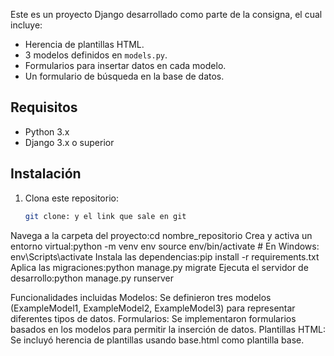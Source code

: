 

Este es un proyecto Django desarrollado como parte de la consigna, el cual incluye:

- Herencia de plantillas HTML.
- 3 modelos definidos en `models.py`.
- Formularios para insertar datos en cada modelo.
- Un formulario de búsqueda en la base de datos.

## Requisitos

- Python 3.x
- Django 3.x o superior

## Instalación

1. Clona este repositorio:
   ```bash
   git clone: y el link que sale en git 
Navega a la carpeta del proyecto:cd nombre_repositorio
Crea y activa un entorno virtual:python -m venv env
source env/bin/activate  # En Windows: env\Scripts\activate
Instala las dependencias:pip install -r requirements.txt
Aplica las migraciones:python manage.py migrate
Ejecuta el servidor de desarrollo:python manage.py runserver



Funcionalidades incluidas
Modelos: Se definieron tres modelos (ExampleModel1, ExampleModel2, ExampleModel3) para representar diferentes tipos de datos.
Formularios: Se implementaron formularios basados en los modelos para permitir la inserción de datos.
Plantillas HTML: Se incluyó herencia de plantillas usando base.html como plantilla base.



